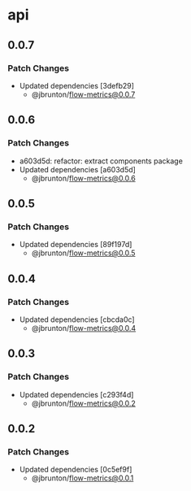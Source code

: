 # api

## 0.0.7

### Patch Changes

- Updated dependencies [3defb29]
  - @jbrunton/flow-metrics@0.0.7

## 0.0.6

### Patch Changes

- a603d5d: refactor: extract components package
- Updated dependencies [a603d5d]
  - @jbrunton/flow-metrics@0.0.6

## 0.0.5

### Patch Changes

- Updated dependencies [89f197d]
  - @jbrunton/flow-metrics@0.0.5

## 0.0.4

### Patch Changes

- Updated dependencies [cbcda0c]
  - @jbrunton/flow-metrics@0.0.4

## 0.0.3

### Patch Changes

- Updated dependencies [c293f4d]
  - @jbrunton/flow-metrics@0.0.2

## 0.0.2

### Patch Changes

- Updated dependencies [0c5ef9f]
  - @jbrunton/flow-metrics@0.0.1
